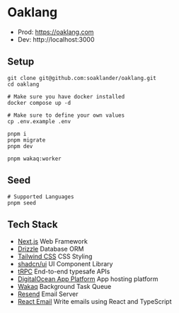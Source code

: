 # Oaklang

- Prod: https://oaklang.com
- Dev: http://localhost:3000

## Setup

```
git clone git@github.com:soaklander/oaklang.git
cd oaklang

# Make sure you have docker installed
docker compose up -d

# Make sure to define your own values
cp .env.example .env

pnpm i
pnpm migrate
pnpm dev

pnpm wakaq:worker
```

## Seed

```
# Supported Languages
pnpm seed
```

## Tech Stack

- [Next.js](https://nextjs.org) Web Framework
- [Drizzle](https://orm.drizzle.team/docs/overview) Database ORM
- [Tailwind CSS](https://tailwindcss.com) CSS Styling
- [shadcn/ui](https://ui.shadcn.com) UI Component Library
- [tRPC](https://trpc.io) End-to-end typesafe APIs
- [DigitalOcean App Platform](https://cloud.digitalocean.com/projects/dffbd5f9-9621-4bbf-a6f3-7b521f85b1bc) App hosting platform
- [Wakaq](https://github.com/wakatime/wakaq-ts) Background Task Queue
- [Resend](https://resend.com/) Email Server
- [React Email](https://react.email) Write emails using React and TypeScript

